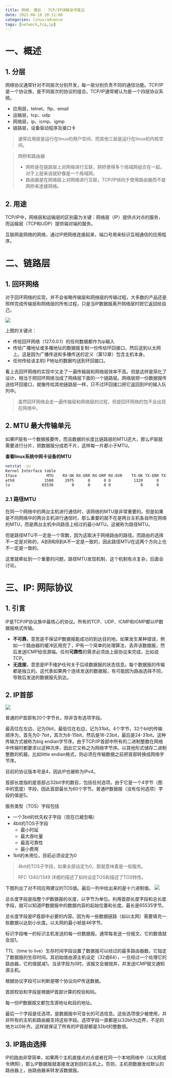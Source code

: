 ```yaml
---
title: 网络: 理论 - TCP/IP详解读书笔记
date: 2022-08-18 20:11:00
categories: linux/advance
tags: [network,tcp,ip]
---
```

# 一、概述
## 1. 分层
网络协议通常针对不同层次分别开发，每一层分别负责不同的通信功能。TCP/IP是一个协议族，是不同层次的协议的组合。TCP/IP通常被认为是一个四层协议系统。

- 应用层，telnet、ftp、email
- 运输层，tcp、udp
- 网络层，ip、icmp、igmp
- 链路层，设备驱动程序及接口卡

> 通常应用层是运行在linux的用户空间，而其他三层是运行在linux的内核空间。

> 网桥和路由器
> - 网桥是在链路层上对网络进行互联，网桥使得多个局域网组合在一起，对于上层来说就好像是一个局域网。
> - 路由器是在网络层上对网络进行互联，TCP/IP倾向于使用路由器而不是网桥来连接网络。

## 2. 用途
TCP/IP中，网络层和运输层的区别最为关键：网络层（IP）提供点对点的服务，而运输层（TCP和UDP）提供端对端的服务。

互联网是网络的网络，通过IP把网络连接起来，端口号用来标识互相通信的应用程序。

# 二、链路层
## 1. 回环网络
对于回环网络的实现，并不会省略传输层和网络层的传输过程，大多数的产品还是照样完成传输层和网络层的所有过程，只是当IP数据报离开网络层时把它返回给自己。

![](/static/images/docs/linux/advance/network-theory-tcp-ip.png)

上图的关键点：
- 传给回环网络（127.0.0.1）的任何数据都作为ip输入
- 传给广播地址或多播地址的数据报复制一份传给环回接口，然后送到以太网上。这是因为广播传送和多播传送的定义（第12章）包含主机本身。
- 任何传给该主机I P地址的数据均送到环回接口。

看上去回环网络的实现中又走了一遍传输层和网络层效率不高。但是这样是简化了设计，相当于把回环网络当成了网络层下面的一个链路层。网络层把一份数据报传送给环回接口，就像传给其他链路层一样，只不过环回接口把它返回到IP的输入队列中。
> 虽然回环网络会走一遍传输层和网络层的过程，但是回环网络的包不会出现在网络中。

## 2. MTU 最大传输单元
如果IP层有一个数据报要传，而且数据的长度比链路层的MTU还大，那么IP层就需要进行分片，把数据报分成若干片，这样每一片都小于MTU。

**查看linux系统中网卡设备的MTU**
``` bash
netstat -in
Kernel Interface table
Iface             MTU    RX-OK RX-ERR RX-DRP RX-OVR    TX-OK TX-ERR TX-DRP TX-OVR Flg
eth0             1500     2975      0      0 0          1329      0      0      0 BMRU
lo              65536        0      0      0 0             0      0      0      0 LRU
```

### 2.1 路径MTU
在同一个网络中的两台主机进行通信时，该网络的MTU是非常重要的。但是如果是不同网络中的两台主机进行通信时，那么重要的就不在是两台主机各自所在网络的MTU，而是两台主机中间路径上经过的最小MTU。这被称为路径MTU。

但是路径MTU不一定是一个常数，因为这取决于网络路由的路径。而路由的选择不一定是对称的，A到B和B到A不一定是一致的，因此路径MTU在这两个方向上也不一定是一致的。

这里就牵扯到一个重要的问题，路径MTU发现机制，这个机制有点复杂，后面会讨论。

# 三、IP: 网际协议
## 1. 引言
IP是TCP/IP协议族中最核心的协议。所有的TCP、UDP、ICMP和IGMP都以IP数据报格式传输。
- **不可靠**，意思是不保证IP数据报能成功的到达目的地，如果发生某种错误，例如一个路由器的缓冲区用完了，IP有一个简单的处理算法，丢弃该数据报，然后发送ICMP给信源端。任何**可靠性**的需求必须由上层协议来完成，比如说TCP。
- **无连接**，意思是IP不维护任何关于后续数据报的状态信息。每个数据报的传输都是独立的。这代表如果两个连续发送的数据报，有可能因为路由选择不同，导致后发送的数据报先到达。

## 2. IP首部
![](/static/images/docs/linux/advance/network-theory-tcp-ip-01.png)

普通的IP首部有20个字节长，除非含有选项字段。

最高位在左边，记为0bit，最低位在右边，记为31bit。4个字节，32个bit的传输顺序为，首先为0-7bit，其次为8-15bit，然后是16-23bit，最后是24-31bit。这种传输方式被称为big endian字节序。由于TCP/IP首部中所有的二进制整数在网络中传输时都要求以这种次序，因此它又称之为网络字节序。以其他形式储存二进制整数的机器，比如little endian格式，则必须在传输数据之前把首部转换成网络字节序。

目前的协议版本号是4，因此IP也被称为IPv4。

首部长度指的是首部占32bit字的数目，包括任何选项。由于它是一个4字节（图中的宽度）字段，因此首部最长为60个字节。普通IP数据报（没有任何选项）字段的值是5。

服务类型（TOS）字段包括
- 一个3bit的优先权子字段（现在已被忽略）
- 4bit的TOS子字段
  - 最小时延
  - 最大吞吐量
  - 最高可靠性
  - 最小费用
- 1bit的未用位，目前必须设定为0

> 4bit的TOS子字段，如果全部设定为0，那就意味着是一般服务。
> 
> RFC 1340/1349 详细的描述了如何设定TOS和描述了TOS特性。

下图列出了对不同应用建议的TOS值。最后一列中给出来的是十六进制值。
![](/static/images/docs/linux/advance/network-theory-tcp-ip-02.png)

总长度字段是指整个IP数据报的长度，以字节为单位。利用首部长度字段和总长度字段，就可以知道IP数据报中的数据内容的起始位置和长度。最长是65535字节。

总长度字段是IP首部中必要的内容。因为有一些数据链路（如以太网）需要填充一些数据以达到小长度。以太网的最小帧是46字节。

标识字段唯一的标识主机发送的每一份数据报。通常每发送一份报文，它的数值就会加1。

TTL（time to live）生存时间字段设置了数据报可以经过的最多路由器数。它指定了数据报的生存时间。其初始值由源主机设定（32或64），一旦经过一个处理它的路由器，它的值就减1。当该字段为0时，该报文会被抛弃，并发送ICMP报文通知源主机。

根据协议字段可以判断是哪个协议向IP传送数据。

首部校验和字段是根据IP首部计算的校验和码。

每一份IP数据报文都包含源地址和目的地址。

最后一个字段是任选项，是数据报中可变长的可选信息。这些选项很少被使用，并非所有的主机和路由器支持这些字段。选项字段一直都是以32bit为边界，不足的地方以0补齐。这样就保证了所有的IP首部都是32bit的整数倍。

## 3. IP路由选择
IP的路由非常简单，如果两个主机直接点对点或者在同一个本地网络中（以太网或令牌网），那么IP数据报就直接发送到目的主机上。否则，主机把数据发给默认的路由器上，由路由器来转发该数据报。
